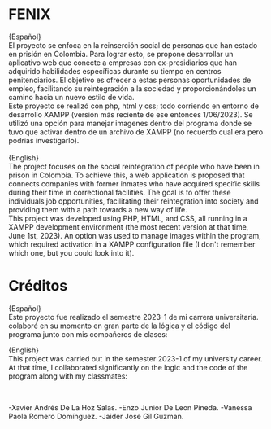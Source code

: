<meta charset="UTF-8">

# FENIX
{Español}
<br>
El proyecto se enfoca en la reinserción social de personas que han estado en prisión en Colombia. Para lograr esto, se propone desarrollar un aplicativo web que conecte a empresas con ex-presidiarios que han adquirido habilidades específicas durante su tiempo en centros penitenciarios. El objetivo es ofrecer a estas personas oportunidades de empleo, facilitando su reintegración a la sociedad y proporcionándoles un camino hacia un nuevo estilo de vida.
<br>
Este proyecto se realizó con php, html y css; todo corriendo en entorno de desarrollo XAMPP (versión más reciente de ese entonces 1/06/2023). Se utilizó una opción para manejar imagenes dentro del programa donde se tuvo que activar dentro de un archivo de XAMPP (no recuerdo cual era pero podrías investigarlo).
<br>
<br>
{English}
<br>
The project focuses on the social reintegration of people who have been in prison in Colombia. To achieve this, a web application is proposed that connects companies with former inmates who have acquired specific skills during their time in correctional facilities. The goal is to offer these individuals job opportunities, facilitating their reintegration into society and providing them with a path towards a new way of life.
<br>
This project was developed using PHP, HTML, and CSS, all running in a XAMPP development environment (the most recent version at that time, June 1st, 2023). An option was used to manage images within the program, which required activation in a XAMPP configuration file (I don't remember which one, but you could look into it).

# Créditos
{Español}
<br>
Este proyecto fue realizado el semestre  2023-1 de mi carrera universitaria. colaboré en su momento en gran parte de la lógica y el código del programa junto con mis compañeros de clases:
<br>

{English}
<br>
This project was carried out in the semester  2023-1 of my university career. At that time, I collaborated significantly on the logic and the code of the program along with my classmates:

<br>

-Xavier Andrés De La Hoz Salas.
-Enzo Junior De Leon Pineda.
-Vanessa Paola Romero Domínguez.
-Jaider Jose Gil Guzman.
